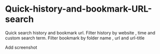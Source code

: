 # Quick-history-and-bookmark-URL-search
Quick search history and bookmark url. Filter history by website , time and  custom search term. Filter bookmark by folder name , url and url-title


Add screenshot 
